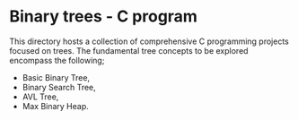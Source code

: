 # Binary trees - C program
This directory hosts a collection of comprehensive C programming projects focused on trees. The fundamental tree concepts to be explored encompass the following;
- Basic Binary Tree,
- Binary Search Tree,
- AVL Tree,
- Max Binary Heap.
